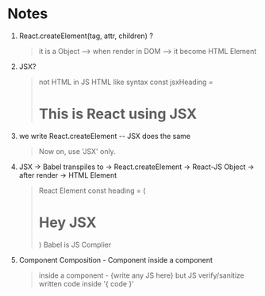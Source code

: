 # Notes
1. React.createElement(tag, attr, children) ?
   > it is a Object --> when render in DOM --> it become HTML Element
2. JSX? 
    > not HTML in JS
    > HTML like syntax
    > const jsxHeading = <h1 id="heading">This is React using JSX</h1>
3. we write React.createElement -- JSX does the same
   > Now on, use 'JSX' only.

4. JSX -> Babel transpiles to -> React.createElement -> React-JS Object -> after render -> HTML Element
   > React Element
   > const heading = (<h1 className="h1" tabIndex="2">Hey JSX</h1>)
   > Babel is JS Complier

5. Component Composition - Component inside a component
   > inside a component - {write any JS here}
   > but JS verify/sanitize written code inside '{ code }'
